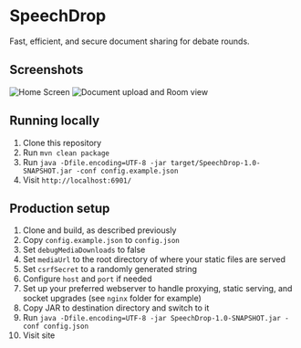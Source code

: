 SpeechDrop
==

Fast, efficient, and secure document sharing for debate rounds.

Screenshots
-- 

![Home Screen](https://i.imgur.com/VxTlwsS.png)
![Document upload and Room view](https://i.imgur.com/2q0zyTc.png)


Running locally
--

1. Clone this repository
2. Run `mvn clean package`
3. Run `java -Dfile.encoding=UTF-8 -jar target/SpeechDrop-1.0-SNAPSHOT.jar -conf config.example.json`
4. Visit `http://localhost:6901/`

Production setup
--

1. Clone and build, as described previously 
2. Copy `config.example.json` to `config.json`
3. Set `debugMediaDownloads` to false
4. Set `mediaUrl` to the root directory of where your static files are served
5. Set `csrfSecret` to a randomly generated string
6. Configure `host` and `port` if needed
7. Set up your preferred webserver to handle proxying, static serving, and socket upgrades (see `nginx` folder for example)
8. Copy JAR to destination directory and switch to it
9. Run `java -Dfile.encoding=UTF-8 -jar SpeechDrop-1.0-SNAPSHOT.jar -conf config.json`
10. Visit site
